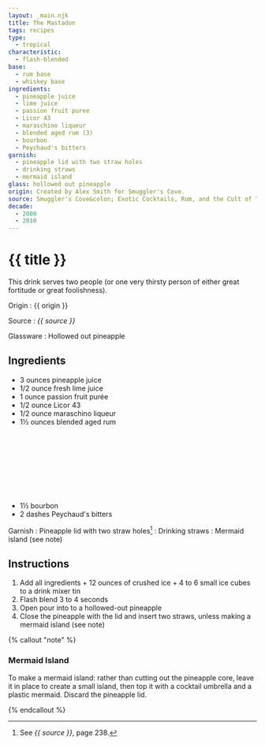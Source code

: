 ```yaml
---
layout: _main.njk
title: The Mastadon
tags: recipes
type:
  - tropical
characteristic:
  - flash-blended
base:
  - rum base
  - whiskey base
ingredients:
  - pineapple juice
  - lime juice
  - passion fruit puree
  - Licor 43
  - maraschino liqueur
  - blended aged rum (3)
  - bourbon
  - Peychaud's bitters
garnish:
  - pineapple lid with two straw holes
  - drinking straws
  - mermaid island
glass: hollowed out pineapple
origin: Created by Alex Smith for Smuggler's Cove.
source: Smuggler's Cove&colon; Exotic Cocktails, Rum, and the Cult of Tiki
decade:
  - 2000
  - 2010
---
```

<!-- markdownlint-disable MD025 -->
# {{ title }}
<!-- markdownlint-disable MD025 -->

This drink serves two people (or one very thirsty person of either great fortitude or great foolishness).

Origin
  : {{ origin }}

Source
  : <cite>{{ source }}</cite>

Glassware
  : Hollowed out pineapple

## Ingredients

* 3 ounces pineapple juice
* 1/2 ounce fresh lime juice
* 1 ounce passion fruit purée
* 1/2 ounce Licor 43
* 1/2 ounce maraschino liqueur
* 1&frac12; ounces blended aged rum<icon-l space="1em" label="(3)" class="bigger"><span class="with-icon"><svg class="icon"><use href="/assets/images/icons/circle-3.svg#circle-3"></use></svg></span></icon-l>
* 1&frac12; bourbon
* 2 dashes Peychaud's bitters

Garnish
  : Pineapple lid with two straw holes[^1]
  : Drinking straws
  : Mermaid island (see note)

[^1]: See <cite>{{ source }}</cite>, page 238.

## Instructions

1. Add all ingredients + 12 ounces of crushed ice + 4 to 6 small ice cubes to a drink mixer tin
2. Flash blend 3 to 4 seconds
3. Open pour into to a hollowed-out pineapple
4. Close the pineapple with the lid and insert two straws, unless making a mermaid island (see note)

<!-- markdownlint-disable MD012 -->
{% callout "note" %}
<!-- markdownlint-enable MD012 -->

### Mermaid Island

  To make a mermaid island: rather than cutting out the pineapple core, leave it in place to create a small island, then top it with a cocktail umbrella and a plastic mermaid. Discard the pineapple lid.

{% endcallout %}
